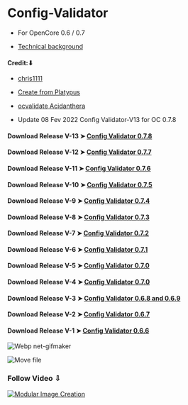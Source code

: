# Config-Validator
- For OpenCore 0.6 / 0.7

- [Technical background](https://github.com/chris1111/Config-Validator/blob/main/Technical%20background.md)

#### Credit:⬇︎
- [chris1111](https://github.com/chris1111)
- [Create from Platypus](https://github.com/sveinbjornt/Platypus)
- [ocvalidate Acidanthera](https://github.com/acidanthera/OpenCorePkg/tree/master/Utilities/ocvalidate)

 - Update 08 Fev 2022 Config Validator-V13 for OC 0.7.8

 
#### Download Release V-13 ➤ [Config Validator 0.7.8](https://github.com/chris1111/Config-Validator/releases/tag/V13)
#### Download Release V-12 ➤ [Config Validator 0.7.7](https://github.com/chris1111/Config-Validator/releases/tag/V12)
#### Download Release V-11 ➤ [Config Validator 0.7.6](https://github.com/chris1111/Config-Validator/releases/tag/V11)
#### Download Release V-10 ➤ [Config Validator 0.7.5](https://github.com/chris1111/Config-Validator/releases/tag/V10)
#### Download Release V-9 ➤ [Config Validator 0.7.4](https://github.com/chris1111/Config-Validator/releases/tag/V9)
#### Download Release V-8 ➤ [Config Validator 0.7.3](https://github.com/chris1111/Config-Validator/releases/tag/V8)
#### Download Release V-7 ➤ [Config Validator 0.7.2](https://github.com/chris1111/Config-Validator/releases/tag/V7)
#### Download Release V-6 ➤ [Config Validator 0.7.1](https://github.com/chris1111/Config-Validator/releases/tag/V6)
#### Download Release V-5 ➤ [Config Validator 0.7.0](https://github.com/chris1111/Config-Validator/releases/tag/V5)
#### Download Release V-4 ➤ [Config Validator 0.7.0](https://github.com/chris1111/Config-Validator/releases/tag/V4)
#### Download Release V-3 ➤ [Config Validator 0.6.8 and 0.6.9](https://github.com/chris1111/Config-Validator/releases/tag/V3)
#### Download Release V-2 ➤ [Config Validator 0.6.7](https://github.com/chris1111/Config-Validator/releases/tag/V2)
#### Download Release V-1 ➤ [Config Validator 0.6.6](https://github.com/chris1111/Config-Validator/releases/tag/V1)



![Webp net-gifmaker](https://user-images.githubusercontent.com/6248794/106479561-74997800-6478-11eb-8096-e1f30ed7b3fa.gif)

![Move file](https://user-images.githubusercontent.com/6248794/107689374-bd221400-6c76-11eb-817c-325a32d26d83.png)

### Follow Video ⇩
[![Modular Image Creation](https://user-images.githubusercontent.com/6248794/100680251-23b5b800-333f-11eb-8234-50195475605b.png)](https://youtu.be/KYuYnhAMZi8)

